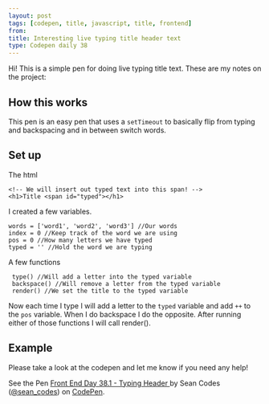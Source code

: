 ```yaml
---
layout: post
tags: [codepen, title, javascript, title, frontend]
from: 
title: Interesting live typing title header text
type: Codepen daily 38
---
```


Hi! This is a simple pen for doing live typing title text. These are my notes on the project:

## How this works
This pen is an easy pen that uses a `setTimeout` to basically flip from typing and backspacing and in between switch words.

## Set up

The html

    <!-- We will insert out typed text into this span! -->
    <h1>Title <span id="typed"></h1>

I created a few variables.

    words = ['word1', 'word2', 'word3'] //Our words
    index = 0 //Keep track of the word we are using
    pos = 0 //How many letters we have typed
    typed = '' //Hold the word we are typing
    
A few functions

     type() //Will add a letter into the typed variable
     backspace() //Will remove a letter from the typed variable
     render() //We set the title to the typed variable

Now each time I type I will add a letter to the `typed` variable and add `++` to the `pos` variable. When I do backspace I do the opposite. After running either of those functions I will call render().

## Example

Please take a look at the codepen and let me know if you need any help! 

<p data-height="265" data-theme-id="dark" data-slug-hash="WpQeJy" data-default-tab="js,result" data-user="sean_codes" data-embed-version="2" data-pen-title="Front End Day 38.1 - Typing Header " class="codepen">See the Pen <a href="http://codepen.io/sean_codes/pen/WpQeJy/">Front End Day 38.1 - Typing Header </a> by Sean Codes (<a href="http://codepen.io/sean_codes">@sean_codes</a>) on <a href="http://codepen.io">CodePen</a>.</p>
<script async src="https://production-assets.codepen.io/assets/embed/ei.js"></script>
